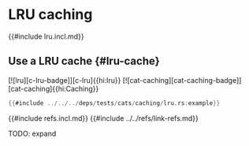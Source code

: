 # LRU caching

{{#include lru.incl.md}}

## Use a LRU cache {#lru-cache}

[![lru][c-lru-badge]][c-lru]{{hi:lru}}  [![cat-caching][cat-caching-badge]][cat-caching]{{hi:Caching}}

```rust
{{#include ../../../deps/tests/cats/caching/lru.rs:example}}
```

{{#include refs.incl.md}}
{{#include ../../refs/link-refs.md}}

<div class="hidden">
TODO: expand
</div>
